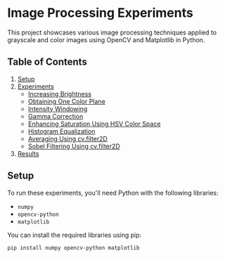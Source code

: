 # Image Processing Experiments

This project showcases various image processing techniques applied to grayscale and color images using OpenCV and Matplotlib in Python.

## Table of Contents
1. [Setup](#setup)
2. [Experiments](#experiments)
   - [Increasing Brightness](#increasing-brightness)
   - [Obtaining One Color Plane](#obtaining-one-color-plane)
   - [Intensity Windowing](#intensity-windowing)
   - [Gamma Correction](#gamma-correction)
   - [Enhancing Saturation Using HSV Color Space](#enhancing-saturation-using-hsv-color-space)
   - [Histogram Equalization](#histogram-equalization)
   - [Averaging Using cv.filter2D](#averaging-using-cvfilter2d)
   - [Sobel Filtering Using cv.filter2D](#sobel-filtering-using-cvfilter2d)
3. [Results](#results)
## Setup

To run these experiments, you'll need Python with the following libraries:

- `numpy`
- `opencv-python`
- `matplotlib`

You can install the required libraries using pip:

```bash
pip install numpy opencv-python matplotlib
